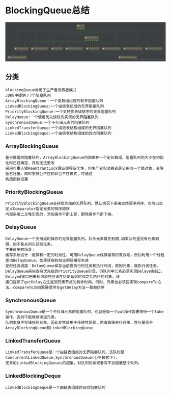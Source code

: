 # BlockingQueue总结


![image](https://github.com/williamzhang11/fastTech/blob/master/src/main/java/com/xiu/fastTech/blockingqueue/image/blockingqueue.jpg)

## 分类
	blockingQueue常用于生产者消费者模式
	JDK8中提供了7个阻塞队列
	ArrayBlockingQueue：一个由数组组成的有界阻塞队列
	LinkedBlockingQueue:一个由链表组成的无界阻塞队列
	PriorityBlockingQueue:一个支持优先级排序的无界阻塞队列
	DelayQueue:一个使用优先级队列实现的无界阻塞队列
	SyschronousQueue:一个不存储元素的阻塞队列
	LinkedTransferQueue:一个由链表结构组成的无界阻塞队列
	LinkedBlockingDeque:一个由链表结构组成的双向阻塞队列
	
### ArrayBlockingQueue
	
	基于数组的阻塞队列，ArrayBlockingQueue内部维护一个定长数组，阻塞队列的大小在初始化时已经确定，其后无法更改
	采用可重入锁ReentrantLock保证线程安全性，但生产者和消费者是公用同一个锁对象，会降低吞吐量。同时支持公平性和非公平性模式，可通过
	构造函数设置
### PriorityBlockingQueue
	PriorityBlockingQueue支持优先级的无界队列。默认情况下采用自然顺序排序，也可以自定义Comparator指定元素的排序顺序
	内部采用二叉堆实现的，添加操作不断上冒，删除操作不断下掉。
### DelayQueue
	DelayQueue一个支持延时操作的无界阻塞队列。队头元素最先到期,如果队列里没有元素到期，则不能从列头获取元素。
	主要适用的场景：
	缓存系统设计：缓存有一定的时效性，可用DelayQueue保存缓存的有效期，然后利用一个线程查询DelayQueue，如果获取到则证明该缓存失效
	定时任务调度：DelayQueue保存当前要执行的任务和执行时间，取到元素，就执行该任务。
	DelayQueue采用支持优先级的PriorityQueue实现，但队列中元素必须实现Delayed接口，Delayed接口用来标记那些应该在给定延迟时间之后执行的对象，该
	接口提供了getDelay方法返回元素节点的剩余时间，同时，元素也必须要实现compareTo方法，compareTo方向需要提供与getDelay方法一致额排序
### SynchronousQueue
	SynchronousQueue是一个不存储元素的阻塞队列，也就是每一个put操作需要等待一个take操作，否则不能继续添加元素。
	队列本身不存储任何元素，因此非常适用于传递性场景，两者直接进行对接，吞吐量高于ArrayBlockingQueue和LinkedBlockingQueue
### LinkedTransferQueue
	LinkedTransferQueue是一个由链表组成的无界阻塞队列，该队列是ConcurrentLinkedQueue,SynchronousQueue(公平模式下)，
	无界的LinkedBlockingQueues的超集，对队列的读或者写不会阻塞整个队列。
### LinkedBlockingDeque
	LinkedBlockingDeque是一个由链表组成的双向阻塞队列
	
	
	
	
	
	
	
	
	
	
	
	
	
	
	
	
	
	
	
	
	
